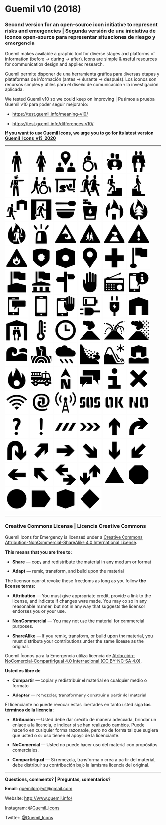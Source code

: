 # Guemil v10 (2018)

### Second version for an open-source icon initiative to represent risks and emergencies | Segunda versión de una iniciativa de iconos open-source para representar situaciones de riesgo y emergencia

Guemil makes available a graphic tool for diverse stages and platforms of information (before → during → after). Icons are simple & useful resources for communication design and applied research.

Guemil permite disponer de una herramienta gráfica para diversas etapas y plataformas de información (antes → durante → después). Los iconos son recursos simples y útiles para el diseño de comunicación y la investigación aplicada.

We tested Guemil v10 so we could keep on improving | Pusimos a prueba Guemil v10 para poder seguir mejorardo:

- https://test.guemil.info/meaning-v10/

- https://test.guemil.info/differences-v10/

**If you want to use Guemil Icons, we urge you to go for its latest version [Guemil_Icons_v15_2020](https://github.com/Guemil/Guemil_Icons_v15_2020)**

- - - - - - - - - - - - - - - - - - - - 

<img src="https://raw.githubusercontent.com/Guemil/Guemil_Icons_v10_2018/main/png/01_v10_Man.png" width="75" heigth="75"> <img src="https://raw.githubusercontent.com/Guemil/Guemil_Icons_v10_2018/main/png/02_v10_Woman.png" width="75" heigth="75"> <img src="https://raw.githubusercontent.com/Guemil/Guemil_Icons_v10_2018/main/png/03_v10_Assembly_point.png" width="75" heigth="75"> <img src="https://raw.githubusercontent.com/Guemil/Guemil_Icons_v10_2018/main/png/04_v10_Disabled.png" width="75" heigth="75"> <img src="https://raw.githubusercontent.com/Guemil/Guemil_Icons_v10_2018/main/png/05_v10_Assembly_group.png" width="75" heigth="75"> <img src="https://raw.githubusercontent.com/Guemil/Guemil_Icons_v10_2018/main/png/06_v10_Assembly_family.png" width="75" heigth="75"> <img src="https://raw.githubusercontent.com/Guemil/Guemil_Icons_v10_2018/main/png/07_v10_Authority_instruction.png" width="75" heigth="75"> <img src="https://raw.githubusercontent.com/Guemil/Guemil_Icons_v10_2018/main/png/08_v10_Help_others.png" width="75" heigth="75"> <img src="https://raw.githubusercontent.com/Guemil/Guemil_Icons_v10_2018/main/png/09_v10_Drop_hold_cover.png" width="75" heigth="75"> <img src="https://raw.githubusercontent.com/Guemil/Guemil_Icons_v10_2018/main/png/10_v10_Evacuate.png" width="75" heigth="75"> <img src="https://raw.githubusercontent.com/Guemil/Guemil_Icons_v10_2018/main/png/11_v10_Evacuate_vertical.png" width="75" heigth="75"> <img src="https://raw.githubusercontent.com/Guemil/Guemil_Icons_v10_2018/main/png/12_v10_Evacuate_downstairs.png" width="75" heigth="75"> <img src="https://raw.githubusercontent.com/Guemil/Guemil_Icons_v10_2018/main/png/13_v10_Evacuate_shelter.png" width="75" heigth="75"> <img src="https://raw.githubusercontent.com/Guemil/Guemil_Icons_v10_2018/main/png/14_v10_Exit.png" width="75" heigth="75"> <img src="https://raw.githubusercontent.com/Guemil/Guemil_Icons_v10_2018/main/png/15_v10_Food.png" width="75" heigth="75"> <img src="https://raw.githubusercontent.com/Guemil/Guemil_Icons_v10_2018/main/png/16_v10_Water.png" width="75" heigth="75"> <img src="https://raw.githubusercontent.com/Guemil/Guemil_Icons_v10_2018/main/png/17_v10_Structural_fire.png" width="75" heigth="75"> <img src="https://raw.githubusercontent.com/Guemil/Guemil_Icons_v10_2018/main/png/18_v10_Wild_fire.png" width="75" heigth="75"> <img src="https://raw.githubusercontent.com/Guemil/Guemil_Icons_v10_2018/main/png/19_v10_Evacuate_fire.png" width="75" heigth="75"> <img src="https://raw.githubusercontent.com/Guemil/Guemil_Icons_v10_2018/main/png/20_v10_Alarm.png" width="75" heigth="75"> <img src="https://raw.githubusercontent.com/Guemil/Guemil_Icons_v10_2018/main/png/21_v10_Warning_tsunami.png" width="75" heigth="75"> <img src="https://raw.githubusercontent.com/Guemil/Guemil_Icons_v10_2018/main/png/22_v10_Warning_evacuation_way.png" width="75" heigth="75"> <img src="https://raw.githubusercontent.com/Guemil/Guemil_Icons_v10_2018/main/png/23_v10_Warning_volcano.png" width="75" heigth="75"> <img src="https://raw.githubusercontent.com/Guemil/Guemil_Icons_v10_2018/main/png/24_v10_Warning_sign.png" width="75" heigth="75"> <img src="https://raw.githubusercontent.com/Guemil/Guemil_Icons_v10_2018/main/png/25_v10_Warning_Fire.png" width="75" heigth="75"> <img src="https://raw.githubusercontent.com/Guemil/Guemil_Icons_v10_2018/main/png/26_v10_Authority.png" width="75" heigth="75"> <img src="https://raw.githubusercontent.com/Guemil/Guemil_Icons_v10_2018/main/png/27_v10_Assembly_point.png" width="75" heigth="75"> <img src="https://raw.githubusercontent.com/Guemil/Guemil_Icons_v10_2018/main/png/28_v10_Location.png" width="75" heigth="75"> <img src="https://raw.githubusercontent.com/Guemil/Guemil_Icons_v10_2018/main/png/29_v10_First_aid.png" width="75" heigth="75"> <img src="https://raw.githubusercontent.com/Guemil/Guemil_Icons_v10_2018/main/png/30_v10_Flagged_point.png" width="75" heigth="75"> <img src="https://raw.githubusercontent.com/Guemil/Guemil_Icons_v10_2018/main/png/31_v10_Flagged_bldg.png" width="75" heigth="75"> <img src="https://raw.githubusercontent.com/Guemil/Guemil_Icons_v10_2018/main/png/32_v10_Authority_bldg.png" width="75" heigth="75"> <img src="https://raw.githubusercontent.com/Guemil/Guemil_Icons_v10_2018/main/png/33_v10_Orientation.png" width="75" heigth="75"> <img src="https://raw.githubusercontent.com/Guemil/Guemil_Icons_v10_2018/main/png/34_v10_Not_allowed.png" width="75" heigth="75"> <img src="https://raw.githubusercontent.com/Guemil/Guemil_Icons_v10_2018/main/png/35_v10_Radio.png" width="75" heigth="75"> <img src="https://raw.githubusercontent.com/Guemil/Guemil_Icons_v10_2018/main/png/36_v10_Mobile_info.png" width="75" heigth="75"> <img src="https://raw.githubusercontent.com/Guemil/Guemil_Icons_v10_2018/main/png/37_v10_Mobile_message.png" width="75" heigth="75"> <img src="https://raw.githubusercontent.com/Guemil/Guemil_Icons_v10_2018/main/png/38_v10_Mobile_phone.png" width="75" heigth="75"> <img src="https://raw.githubusercontent.com/Guemil/Guemil_Icons_v10_2018/main/png/39_v10_No_mobile.png" width="75" heigth="75"> <img src="https://raw.githubusercontent.com/Guemil/Guemil_Icons_v10_2018/main/png/40_v10_Charge_plug.png" width="75" heigth="75"> <img src="https://raw.githubusercontent.com/Guemil/Guemil_Icons_v10_2018/main/png/41_v10_Electricity.png" width="75" heigth="75"> <img src="https://raw.githubusercontent.com/Guemil/Guemil_Icons_v10_2018/main/png/42_v10_Home.png" width="75" heigth="75"> <img src="https://raw.githubusercontent.com/Guemil/Guemil_Icons_v10_2018/main/png/43_v10_Shelter.png" width="75" heigth="75"> 
<img src="https://raw.githubusercontent.com/Guemil/Guemil_Icons_v10_2018/main/png/44_v10_Temperature.png" width="75" heigth="75"> <img src="https://raw.githubusercontent.com/Guemil/Guemil_Icons_v10_2018/main/png/45_v10_Time.png" width="75" heigth="75"> <img src="https://raw.githubusercontent.com/Guemil/Guemil_Icons_v10_2018/main/png/46_v10_Volcano_fumarole.png" width="75" heigth="75"> <img src="https://raw.githubusercontent.com/Guemil/Guemil_Icons_v10_2018/main/png/47_v10_Volcano_eruption.png" width="75" heigth="75"> <img src="https://raw.githubusercontent.com/Guemil/Guemil_Icons_v10_2018/main/png/48_v10_Volcano_ashes.png" width="75" heigth="75"> <img src="https://raw.githubusercontent.com/Guemil/Guemil_Icons_v10_2018/main/png/49_v10_Tsunami.png" width="75" heigth="75"> <img src="https://raw.githubusercontent.com/Guemil/Guemil_Icons_v10_2018/main/png/50_v10_Earthquake.png" width="75" heigth="75"> <img src="https://raw.githubusercontent.com/Guemil/Guemil_Icons_v10_2018/main/png/51_v10_Rain.png" width="75" heigth="75"> <img src="https://raw.githubusercontent.com/Guemil/Guemil_Icons_v10_2018/main/png/52_v10_Landslide.png" width="75" heigth="75"> 
<img src="https://raw.githubusercontent.com/Guemil/Guemil_Icons_v10_2018/main/png/53_v10_Avalanche.png" width="75" heigth="75"> <img src="https://raw.githubusercontent.com/Guemil/Guemil_Icons_v10_2018/main/png/54_v10_Flood.png" width="75" heigth="75"> <img src="https://raw.githubusercontent.com/Guemil/Guemil_Icons_v10_2018/main/png/55_v10_Fire.png" width="75" heigth="75"> <img src="https://raw.githubusercontent.com/Guemil/Guemil_Icons_v10_2018/main/png/56_v10_Emergency_vehicle.png" width="75" heigth="75"> <img src="https://raw.githubusercontent.com/Guemil/Guemil_Icons_v10_2018/main/png/57_v10_North.png" width="75" heigth="75"> <img src="https://raw.githubusercontent.com/Guemil/Guemil_Icons_v10_2018/main/png/58_v10_Messaging.png" width="75" heigth="75"> <img src="https://raw.githubusercontent.com/Guemil/Guemil_Icons_v10_2018/main/png/59_v10_Information.png" width="75" heigth="75"> <img src="https://raw.githubusercontent.com/Guemil/Guemil_Icons_v10_2018/main/png/60_v10_X_Forbidden.png" width="75" heigth="75"> <img src="https://raw.githubusercontent.com/Guemil/Guemil_Icons_v10_2018/main/png/61_v10_Wifi.png" width="75" heigth="75"> <img src="https://raw.githubusercontent.com/Guemil/Guemil_Icons_v10_2018/main/png/62_v10_internet@.png" width="75" heigth="75"> <img src="https://raw.githubusercontent.com/Guemil/Guemil_Icons_v10_2018/main/png/63_v10_Transmission.png" width="75" heigth="75"> <img src="https://raw.githubusercontent.com/Guemil/Guemil_Icons_v10_2018/main/png/64_v10_SOS_stencil.png" width="75" heigth="75"> <img src="https://raw.githubusercontent.com/Guemil/Guemil_Icons_v10_2018/main/png/65_v10_OK_stencil.png" width="75" heigth="75"> <img src="https://raw.githubusercontent.com/Guemil/Guemil_Icons_v10_2018/main/png/66_v10_NO_stencil.png" width="75" heigth="75"> <img src="https://raw.githubusercontent.com/Guemil/Guemil_Icons_v10_2018/main/png/67_v10_Question.png" width="75" heigth="75"> <img src="https://raw.githubusercontent.com/Guemil/Guemil_Icons_v10_2018/main/png/68_v10_Exclamation.png" width="75" heigth="75"> <img src="https://raw.githubusercontent.com/Guemil/Guemil_Icons_v10_2018/main/png/69_v10_Warning_strip_1.png" width="75" heigth="75"> <img src="https://raw.githubusercontent.com/Guemil/Guemil_Icons_v10_2018/main/png/70_v10_Warning_strip_2.png" width="75" heigth="75"> <img src="https://raw.githubusercontent.com/Guemil/Guemil_Icons_v10_2018/main/png/71_v10_Arrow_ahead_up.png" width="75" heigth="75"> <img src="https://raw.githubusercontent.com/Guemil/Guemil_Icons_v10_2018/main/png/72_v10_Arrow_turn.png" width="75" heigth="75"> <img src="https://raw.githubusercontent.com/Guemil/Guemil_Icons_v10_2018/main/png/73_v10_Arrow_backward.png" width="75" heigth="75"> <img src="https://raw.githubusercontent.com/Guemil/Guemil_Icons_v10_2018/main/png/74_v10_Arrow_up_right.png" width="75" heigth="75"> <img src="https://raw.githubusercontent.com/Guemil/Guemil_Icons_v10_2018/main/png/75_v10_Arrow_right.png" width="75" heigth="75"> <img src="https://raw.githubusercontent.com/Guemil/Guemil_Icons_v10_2018/main/png/76_v10_Arrow_down_right.png" width="75" heigth="75"> <img src="https://raw.githubusercontent.com/Guemil/Guemil_Icons_v10_2018/main/png/77_v10_Arrow_down_here.png" width="75" heigth="75"> <img src="https://raw.githubusercontent.com/Guemil/Guemil_Icons_v10_2018/main/png/78_v10_Arrow_down_left.png" width="75" heigth="75"> <img src="https://raw.githubusercontent.com/Guemil/Guemil_Icons_v10_2018/main/png/79_v10_Arrow_left.png" width="75" heigth="75"> <img src="https://raw.githubusercontent.com/Guemil/Guemil_Icons_v10_2018/main/png/80_v10_Arrow_up_left.png" width="75" heigth="75"> <img src="https://raw.githubusercontent.com/Guemil/Guemil_Icons_v10_2018/main/png/81_v10_Two_way_horizontal.png" width="75" heigth="75"> <img src="https://raw.githubusercontent.com/Guemil/Guemil_Icons_v10_2018/main/png/82_v10_Two_way_vertical.png" width="75" heigth="75"> <img src="https://raw.githubusercontent.com/Guemil/Guemil_Icons_v10_2018/main/png/83_v10_Contain_triangle.png" width="75" heigth="75"> <img src="https://raw.githubusercontent.com/Guemil/Guemil_Icons_v10_2018/main/png/84_v10_Contain_octagon.png" width="75" heigth="75"> <img src="https://raw.githubusercontent.com/Guemil/Guemil_Icons_v10_2018/main/png/85_v10_Contain_circle.png" width="75" heigth="75"> <img src="https://raw.githubusercontent.com/Guemil/Guemil_Icons_v10_2018/main/png/86_v10_Contain_directional.png" width="75" heigth="75"> <img src="https://raw.githubusercontent.com/Guemil/Guemil_Icons_v10_2018/main/png/87_v10_Contain_hexagon.png" width="75" heigth="75"> <img src="https://raw.githubusercontent.com/Guemil/Guemil_Icons_v10_2018/main/png/88_v10_Contain_rhombus.png" width="75" heigth="75">

- - - - - - - - - 

### Creative Commons License | Licencia Creative Commons

Guemil Icons for Emergency is licensed under a <a rel="license" href="http://creativecommons.org/licenses/by-nc-sa/4.0/">Creative Commons Attribution-NonCommercial-ShareAlike 4.0 International License</a>.

**This means that you are free to:**

- **Share** — copy and redistribute the material in any medium or format

- **Adapt** — remix, transform, and build upon the material

The licensor cannot revoke these freedoms as long as you follow **the license terms:**

- **Attribution** — You must give appropriate credit, provide a link to the license, and indicate if changes were made. You may do so in any reasonable manner, but not in any way that suggests the licensor endorses you or your use.

- **NonCommercial** — You may not use the material for commercial purposes.

- **ShareAlike** — If you remix, transform, or build upon the material, you must distribute your contributions under the same license as the original.

Guemil Íconos para la Emergencia utiliza licencia de <a rel="Licencia" href="https://creativecommons.org/licenses/by-nc-sa/4.0/deed.es">Atribución-NoComercial-CompartirIgual 4.0 Internacional (CC BY-NC-SA 4.0)</a>.

**Usted es libre de:**

- **Compartir** — copiar y redistribuir el material en cualquier medio o formato

- **Adaptar** — remezclar, transformar y construir a partir del material

El licenciante no puede revocar estas libertades en tanto usted siga **los términos de la licencia:**

- **Atribución** — Usted debe dar crédito de manera adecuada, brindar un enlace a la licencia, e indicar si se han realizado cambios. Puede hacerlo en cualquier forma razonable, pero no de forma tal que sugiera que usted o su uso tienen el apoyo de la licenciante.

- **NoComercial** — Usted no puede hacer uso del material con propósitos comerciales.

- **CompartirIgual** — Si remezcla, transforma o crea a partir del material, debe distribuir su contribución bajo la lamisma licencia del original.

- - - - - - - - - 

**Questions, comments? | Preguntas, comentarios?**

**Email**: guemilproject@gmail.com

Website: http://www.guemil.info/

Instagram: [@Guemil_Icons](https://www.instagram.com/Guemil_Icons/)

Twitter: [@Guemil_Icons](https://twitter.com/Guemil_Icons)

